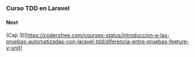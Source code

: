 ### Curso TDD en Laravel

#### Next
(Cap 3)[https://codersfree.com/courses-status/introduccion-a-las-pruebas-automatizadas-con-laravel-tdd/diferencia-entre-pruebas-feeture-y-unit]
